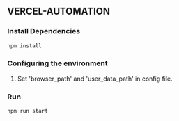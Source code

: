 ## VERCEL-AUTOMATION

### Install Dependencies

```bash
npm install
```
### Configuring the environment 

1. Set 'browser_path' and 'user_data_path' in config file.

### Run

```bash
npm run start
```

